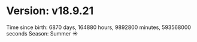 # Version: v18.9.21
Time since birth: 6870 days, 164880 hours, 9892800 minutes, 593568000 seconds
Season: Summer ☀️
